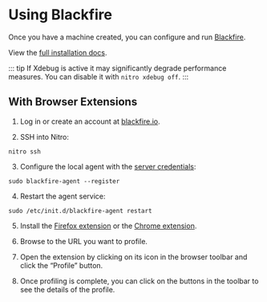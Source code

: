 # Using Blackfire

Once you have a machine created, you can configure and run [Blackfire](https://blackfire.io/).

View the [full installation docs](https://blackfire.io/docs/up-and-running/installation?action=install&mode=full&location=local&os=debian&language=php).

::: tip
If Xdebug is active it may significantly degrade performance measures. You can disable it with `nitro xdebug off`.
:::

## With Browser Extensions
 
1. Log in or create an account at [blackfire.io](https://blackfire.io/).

2. SSH into Nitro: 
```
nitro ssh
```

3. Configure the local agent with the [server credentials](https://blackfire.io/my/settings/credentials): 
```
sudo blackfire-agent --register
```

4. Restart the agent service: 
```
sudo /etc/init.d/blackfire-agent restart
```

5. Install the [Firefox extension](https://addons.mozilla.org/en-GB/firefox/addon/blackfire/) or the [Chrome extension](https://chrome.google.com/webstore/detail/blackfire-profiler/miefikpgahefdbcgoiicnmpbeeomffld).

6. Browse to the URL you want to profile.

7. Open the extension by clicking on its icon in the browser toolbar and click the “Profile” button.

8. Once profiling is complete, you can click on the buttons in the toolbar to see the details of the profile.
